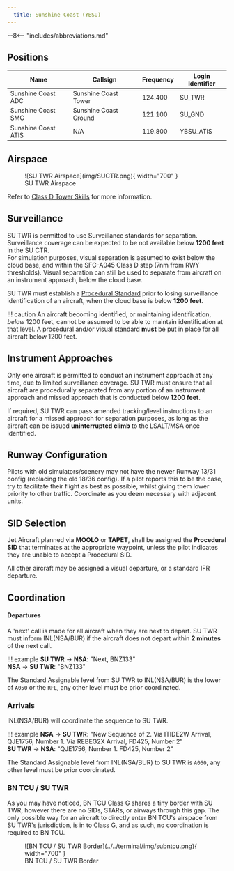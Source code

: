 ```yaml
---
  title: Sunshine Coast (YBSU)
---
```


--8<-- "includes/abbreviations.md"

## Positions

| Name | Callsign | Frequency | Login Identifier |
| ---- | -------- | --------- | ---------------- |
| Sunshine Coast ADC | Sunshine Coast Tower | 124.400 | SU_TWR |
| Sunshine Coast SMC | Sunshine Coast Ground | 121.100 | SU_GND |
| Sunshine Coast ATIS | N/A | 119.800 | YBSU_ATIS |

## Airspace

<figure markdown>
![SU TWR Airspace](img/SUCTR.png){ width="700" }
  <figcaption>SU TWR Airspace</figcaption>
</figure>

Refer to [Class D Tower Skills](../../controller-skills/classdtwr) for more information.

## Surveillance
SU TWR is permitted to use Surveillance standards for separation. Surveillance coverage can be expected to be not available below **1200 feet** in the SU CTR.  
For simulation purposes, visual separation is assumed to exist below the cloud base, and within the SFC-A045 Class D step (7nm from RWY thresholds). Visual separation can still be used to separate from aircraft on an instrument approach, below the cloud base.

SU TWR must establish a [Procedural Standard](../../controller-skills/classdtwr/#standards) prior to losing surveillance identification of an aircraft, when the cloud base is below **1200 feet**.

!!! caution
    An aircraft becoming identified, or maintaining identification, *below* 1200 feet, cannot be assumed to be able to maintain identification at that level. A procedural and/or visual standard **must** be put in place for all aircraft below 1200 feet.

## Instrument Approaches
Only one aircraft is permitted to conduct an instrument approach at any time, due to limited surveillance coverage. SU TWR must ensure that all aircraft are procedurally separated from any portion of an instrument approach and missed approach that is conducted below **1200 feet**.  

If required, SU TWR can pass amended tracking/level instructions to an aircraft for a missed approach for separation purposes, as long as the aircraft can be issued **uninterrupted climb** to the LSALT/MSA once identified.
## Runway Configuration
Pilots with old simulators/scenery may not have the newer Runway 13/31 config (replacing the old 18/36 config). If a pilot reports this to be the case, try to facilitate their flight as best as possible, whilst giving them lower priority to other traffic. Coordinate as you deem necessary with adjacent units.
## SID Selection

Jet Aircraft planned via **MOOLO** or **TAPET**, shall be assigned the **Procedural SID** that terminates at the appropriate waypoint, unless the pilot indicates they are unable to accept a Procedural SID.

All other aircraft may be assigned a visual departure, or a standard IFR departure.

## Coordination
#### Departures
A 'next' call is made for all aircraft when they are next to depart. SU TWR must inform INL(NSA/BUR) if the aircraft does not depart within **2 minutes** of the next call.

!!! example
    **SU TWR** -> **NSA**: "Next, BNZ133"  
   **NSA** -> **SU TWR**: "BNZ133"    

The Standard Assignable level from SU TWR to INL(NSA/BUR) is the lower of `A050` or the `RFL`, any other level must be prior coordinated.

### Arrivals
INL(NSA/BUR) will coordinate the sequence to SU TWR.

!!! example
    **NSA** -> **SU TWR**: "New Sequence of 2. Via ITIDE2W Arrival, QJE1756, Number 1. Via REBEG2X Arrival, FD425, Number 2”  
    **SU TWR** -> **NSA**: "QJE1756, Number 1. FD425, Number 2"  

The Standard Assignable level from INL(NSA/BUR) to SU TWR is `A060`, any other level must be prior coordinated.
### BN TCU / SU TWR

As you may have noticed, BN TCU Class G shares a tiny border with SU TWR, however there are no SIDs, STARs, or airways through this gap. The only possible way for an aircraft to directly enter BN TCU's airspace from SU TWR's jurisdiction, is in to Class G, and as such, no coordination is required to BN TCU.

<figure markdown>
![BN TCU / SU TWR Border](../../terminal/img/subntcu.png){ width="700" }
  <figcaption>BN TCU / SU TWR Border</figcaption>
</figure>
